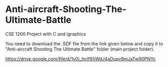 # Anti-aircraft-Shooting-The-Ultimate-Battle
CSE 1200 Project with C and igraphics

You need to download the .SDF file from the link given below and copy it to "Anti-aircraft Shooting
 The Ultimate Battle" folder (main project folder).

https://drive.google.com/file/d/1v0j_hcIf91iWdJ4aDupv9mJaTw90PNYc
